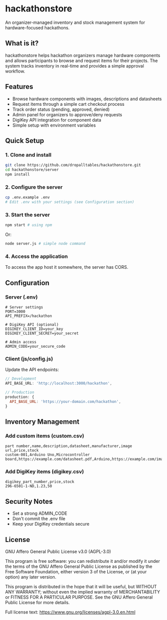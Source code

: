# hackathonstore

An organizer-managed inventory and stock management system for hardware-focused hackathons.

## What is it?

hackathonstore helps hackathon organizers manage hardware components and allows participants to browse and request items for their projects. The system tracks inventory in real-time and provides a simple approval workflow.

## Features

- Browse hardware components with images, descriptions and datasheets
- Request items through a simple cart checkout process
- Track order status (pending, approved, denied)
- Admin panel for organizers to approve/deny requests
- DigiKey API integration for component data
- Simple setup with environment variables

## Quick Setup

### 1. Clone and install

```bash
git clone https://github.com/dropalltables/hackathonstore.git
cd hackathonstore/server
npm install
```

### 2. Configure the server

```bash
cp .env.example .env
# Edit .env with your settings (see Configuration section)
```

### 3. Start the server

```bash
npm start # using npm
```
Or:
```bash
node server.js # simple node command
```

### 4. Access the application

To access the app host it somewhere, the server has CORS.

## Configuration

### Server (.env)

```
# Server settings
PORT=3000
API_PREFIX=/hackathon

# DigiKey API (optional)
DIGIKEY_CLIENT_ID=your_key
DIGIKEY_CLIENT_SECRET=your_secret

# Admin access
ADMIN_CODE=your_secure_code
```

### Client (js/config.js)

Update the API endpoints:

```javascript
// Development
API_BASE_URL: 'http://localhost:3000/hackathon',

// Production
production: {
  API_BASE_URL: 'https://your-domain.com/hackathon',
}
```

## Inventory Management

### Add custom items (custom.csv)

```csv
part number,name,description,datasheet,manufacturer,image url,price,stock
custom-001,Arduino Uno,Microcontroller board,https://example.com/datasheet.pdf,Arduino,https://example.com/image.jpg,10.99,50
```

### Add DigiKey items (digikey.csv)

```csv
digikey_part_number,price,stock
296-6501-1-ND,1.23,50
```

## Security Notes

- Set a strong ADMIN_CODE
- Don't commit the .env file
- Keep your DigiKey credentials secure

## License

GNU Affero General Public License v3.0 (AGPL-3.0)

This program is free software: you can redistribute it and/or modify it under the terms of the GNU Affero General Public License as published by the Free Software Foundation, either version 3 of the License, or (at your option) any later version.

This program is distributed in the hope that it will be useful, but WITHOUT ANY WARRANTY; without even the implied warranty of MERCHANTABILITY or FITNESS FOR A PARTICULAR PURPOSE. See the GNU Affero General Public License for more details.

Full license text: https://www.gnu.org/licenses/agpl-3.0.en.html
